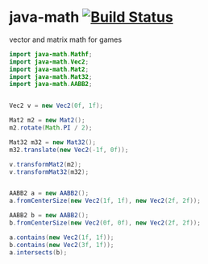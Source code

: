 java-math [![Build Status](https://travis-ci.org/nathanfaucett/java-math.svg?branch=master)](https://travis-ci.org/nathanfaucett/java-math)
=======

vector and matrix math for games

```java
import java-math.Mathf;
import java-math.Vec2;
import java-math.Mat2;
import java-math.Mat32;
import java-math.AABB2;


Vec2 v = new Vec2(0f, 1f);

Mat2 m2 = new Mat2();
m2.rotate(Math.PI / 2);

Mat32 m32 = new Mat32();
m32.translate(new Vec2(-1f, 0f));

v.transformMat2(m2);
v.transformMat32(m32);


AABB2 a = new AABB2();
a.fromCenterSize(new Vec2(1f, 1f), new Vec2(2f, 2f));

AABB2 b = new AABB2();
b.fromCenterSize(new Vec2(0f, 0f), new Vec2(2f, 2f));

a.contains(new Vec2(1f, 1f));
b.contains(new Vec2(3f, 1f));
a.intersects(b);
```
